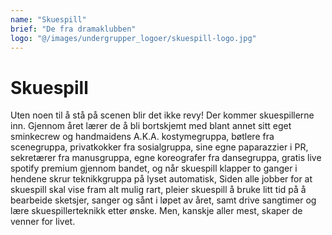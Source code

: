 ```yaml
---
name: "Skuespill"
brief: "De fra dramaklubben"
logo: "@/images/undergrupper_logoer/skuespill-logo.jpg"
---
```


# Skuespill

Uten noen til å stå på scenen blir det ikke revy! Der kommer skuespillerne inn. Gjennom året lærer de å bli bortskjemt med blant annet sitt eget sminkecrew og handmaidens A.K.A. kostymegruppa, bøtlere fra scenegruppa, privatkokker fra sosialgruppa, sine egne paparazzier i PR, sekretærer fra manusgruppa, egne koreografer fra dansegruppa, gratis live spotify premium gjennom bandet, og når skuespill klapper to ganger i hendene skrur teknikkgruppa på lyset automatisk, Siden alle jobber for at skuespill skal vise fram alt mulig rart, pleier skuespill å bruke litt tid på å bearbeide sketsjer, sanger og sånt i løpet av året, samt drive sangtimer og lære skuespillerteknikk etter ønske. Men, kanskje aller mest, skaper de venner for livet.
